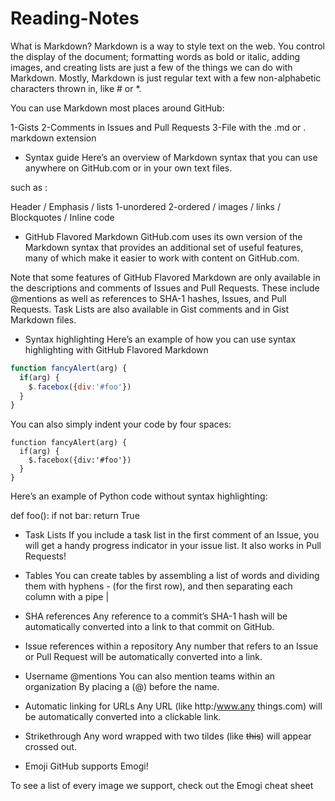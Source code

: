 # Reading-Notes
What is Markdown?
Markdown is a way to style text on the web. You control the display of the document; formatting words as bold or italic, adding images, and creating lists are just a few of the things we can do with Markdown. Mostly, Markdown is just regular text with a few non-alphabetic characters thrown in, like # or *.

You can use Markdown most places around GitHub:

1-Gists
2-Comments in Issues and Pull Requests
3-File with the .md or . markdown extension
- Syntax guide
Here’s an overview of Markdown syntax that you can use anywhere on GitHub.com or in your own text files.

such as : 

Header / Emphasis / lists 1-unordered 2-ordered / images / links / Blockquotes / Inline code

- GitHub Flavored Markdown
GitHub.com uses its own version of the Markdown syntax that provides an additional set of useful features, many of which make it easier to work with content on GitHub.com.

Note that some features of GitHub Flavored Markdown are only available in the descriptions and comments of Issues and Pull Requests. These include @mentions as well as references to SHA-1 hashes, Issues, and Pull Requests. Task Lists are also available in Gist comments and in Gist Markdown files.

- Syntax highlighting
Here’s an example of how you can use syntax highlighting with GitHub Flavored Markdown

```javascript
function fancyAlert(arg) {
  if(arg) {
    $.facebox({div:'#foo'})
  }
}
```
You can also simply indent your code by four spaces:

    function fancyAlert(arg) {
      if(arg) {
        $.facebox({div:'#foo'})
      }
    }
Here’s an example of Python code without syntax highlighting:

def foo():
    if not bar:
        return True
- Task Lists
If you include a task list in the first comment of an Issue, you will get a handy progress indicator in your issue list. It also works in Pull Requests!
- Tables
You can create tables by assembling a list of words and dividing them with hyphens - (for the first row), and then separating each column with a pipe |

- SHA references
Any reference to a commit’s SHA-1 hash will be automatically converted into a link to that commit on GitHub.

- Issue references within a repository
Any number that refers to an Issue or Pull Request will be automatically converted into a link.

- Username @mentions
You can also mention teams within an organization By placing a (@) before the name.

- Automatic linking for URLs
Any URL (like http:/www.any things.com) will be automatically converted into a clickable link.

- Strikethrough
Any word wrapped with two tildes (like ~~this~~) will appear crossed out.

- Emoji
GitHub supports Emogi!

To see a list of every image we support, check out the Emogi  cheat sheet
